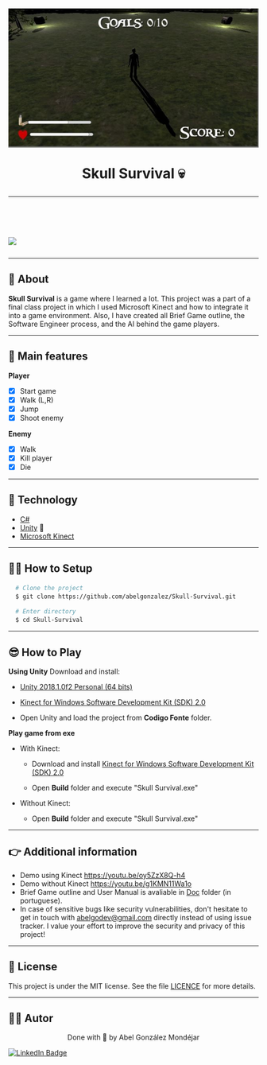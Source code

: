 <h1 align="center">
  <img 
    src="./Doc/game.jpg"
  />
  <p>Skull Survival 💀</p>
</h1>

---

<br>

<h1>
  <img 
    src="./Doc/demo.gif"
  />
</h1>

---
## 🧾 About
**Skull Survival** is a game where I learned a lot. This project was a part of a final class project in which I used Microsoft Kinect and how to integrate it into a game environment. Also, I have created all Brief Game outline, the Software Engineer process, and the AI behind the game players.

---
## 🧾 Main features
**Player**
- [x] Start game
- [x] Walk (L,R)
- [x] Jump
- [x] Shoot enemy

**Enemy**
- [x] Walk
- [x] Kill player
- [x] Die

---
## 🔧 Technology

- [C#](https://www.w3schools.com/cs/index.php) 
- [Unity](https://unity.com/) 💚
- [Microsoft Kinect](http://www.kinect.com/)

---
## 👨‍💻 How to Setup

```bash
  # Clone the project
  $ git clone https://github.com/abelgonzalez/Skull-Survival.git
```
```bash
  # Enter directory
  $ cd Skull-Survival
```

---
## 😎 How to Play

**Using Unity**
Download and install:

 - [Unity 2018.1.0f2 Personal (64 bits)](https://unity3d.com/pt/unity/whats-new/unity-2018.1.0)

 - [Kinect for Windows Software Development Kit (SDK) 2.0](https://www.microsoft.com/en-us/download/details.aspx?id=44561)

- Open Unity and load the project from **Codigo Fonte** folder.

**Play game from exe**
* With Kinect:
  - Download and install [Kinect for Windows Software Development Kit (SDK) 2.0](https://www.microsoft.com/en-us/download/details.aspx?id=44561)

  - Open **Build** folder and execute "Skull Survival.exe"

* Without Kinect: 
  - Open **Build** folder and execute "Skull Survival.exe"

---
## 👉 Additional information
* Demo using Kinect https://youtu.be/oy5ZzX8Q-h4
* Demo without Kinect https://youtu.be/g1KMN11Wa1o
* Brief Game outline and User Manual is avaliable in [Doc](https://github.com/abelgonzalez/Skull-Survival/Doc) folder (in portuguese).
* In case of sensitive bugs like security vulnerabilities, don't hesitate to get in touch with abelgodev@gmail.com directly instead of using issue tracker. I value your effort to improve the security and privacy of this project!

---
## 📝 License

This project is under the MIT license. See the file <a href="https://github.com/abelgonzalez/Skull-Survival/LICENSE">LICENCE</a> for more details.

---
## 🧑‍💻 Autor
<p align="center">Done with 💙 by Abel González Mondéjar</p>


[![LinkedIn Badge](https://img.shields.io/badge/-Abel_González_Mondéjar-blue?style=flat-square&logo=Linkedin&logoColor=white&link=https://www.linkedin.com/in/abelgonzalezmondejar/)](https://www.linkedin.com/in/abelgonzalezmondejar/)
